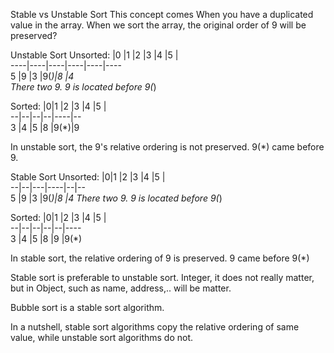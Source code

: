 Stable vs Unstable Sort
This concept comes When you have a duplicated value in the array.
When we sort the array, the original order of 9 will be preserved?

Unstable Sort
Unsorted:
|0  |1   |2   |3   |4   |5  |   
----|----|----|----|----|----  
5   |9   |3   |9(*)|8   |4   
There two 9.
9 is located before 9(*)

Sorted:
|0|1 |2 |3 |4   |5 |  
--|--|--|--|----|--  
3 |4 |5 |8 |9(*)|9

In unstable sort, the 9's relative ordering is not preserved.
9(*) came before 9.


Stable Sort
Unsorted:
|0|1 |2  |3   |4 |5 |  
--|--|---|----|--|--  
5 |9 |3  |9(*)|8 |4
There two 9.
9 is located before 9(*)

Sorted:
|0|1 |2 |3 |4 |5   |  
--|--|--|--|--|----  
3 |4 |5 |8 |9 |9(*)

In stable sort, the relative ordering of 9 is preserved.
9 came before 9(*)


Stable sort is preferable to unstable sort.
Integer, it does not really matter, but in Object, such as name, address,.. will be matter.

Bubble sort is a stable sort algorithm.

In a nutshell, stable sort algorithms copy the relative ordering of same value, while unstable sort algorithms do not.


